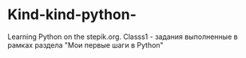 # Kind-kind-python-
Learning Python on the stepik.org.
Classs1 - задания выполненные в рамках раздела "Мои первые шаги в Python"
